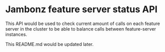 # Jambonz feature server status API

This API would be used to check current amount of calls on each feature server in the cluster to be able to balance calls between feature-server instances.

This README.md would be updated later.
